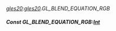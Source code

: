 _[gles20](../../modules/gles20/gles20-module.md):[gles20](../../modules/gles20/gles20-module.md).GL\_BLEND\_EQUATION\_RGB_
##### Const GL\_BLEND\_EQUATION\_RGB:[Int](../../modules/wonkey/wonkey-types-int.md)
